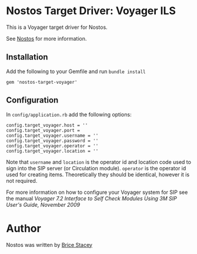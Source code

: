 # Nostos Target Driver: Voyager ILS

This is a Voyager target driver for Nostos.

See [Nostos](https://github.com/bricestacey/nostos) for more information.

## Installation

Add the following to your Gemfile and run `bundle install`

    gem 'nostos-target-voyager'

## Configuration

In `config/application.rb` add the following options:

    config.target_voyager.host = ''
    config.target_voyager.port = 
    config.target_voyager.username = ''
    config.target_voyager.password = ''
    config.target_voyager.operator = ''
    config.target_voyager.location = ''

Note that `username` and `location` is the operator id and location code used to sign into the SIP server (or Circulation module). `operator` is the operator id used for creating items. Theoretically they should be identical, however it is not required.

For more information on how to configure your Voyager system for SIP see the manual _Voyager 7.2 Interface to Self Check Modules Using 3M SIP User's Guide, November 2009_

# Author

Nostos was written by [Brice Stacey](https://github.com/bricestacey)
